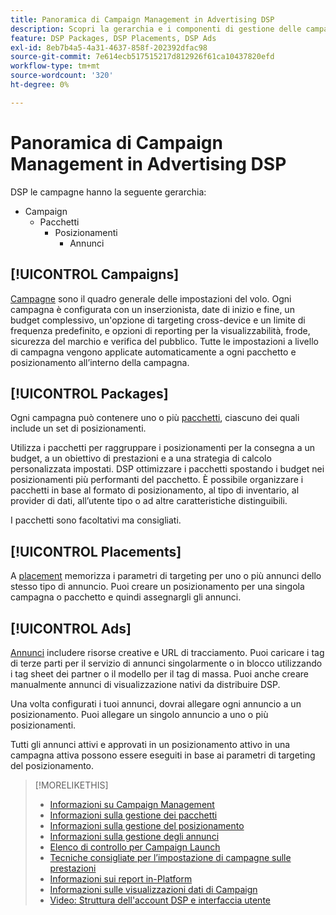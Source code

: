 ```yaml
---
title: Panoramica di Campaign Management in Advertising DSP
description: Scopri la gerarchia e i componenti di gestione delle campagne.
feature: DSP Packages, DSP Placements, DSP Ads
exl-id: 8eb7b4a5-4a31-4637-858f-202392dfac98
source-git-commit: 7e614ecb517515217d812926f61ca10437820efd
workflow-type: tm+mt
source-wordcount: '320'
ht-degree: 0%

---
```


# Panoramica di Campaign Management in Advertising DSP

DSP le campagne hanno la seguente gerarchia:

* Campaign
   * Pacchetti
      * Posizionamenti
         * Annunci

<!-- Do clients think in terms of insertion orders? If yes, then work in the following info.:
In Advertising DSP, an insertion order is represented as a campaign, and line items are represented as packages. Each package will include placements, which can use different strategies and tactics to deliver the line item requirements.
-->

## [!UICONTROL Campaigns]

[Campagne](/help/dsp/campaign-management/campaigns/campaign-about.md) sono il quadro generale delle impostazioni del volo. Ogni campagna è configurata con un inserzionista, date di inizio e fine, un budget complessivo, un&#39;opzione di targeting cross-device e un limite di frequenza predefinito, e opzioni di reporting per la visualizzabilità, frode, sicurezza del marchio e verifica del pubblico. Tutte le impostazioni a livello di campagna vengono applicate automaticamente a ogni pacchetto e posizionamento all’interno della campagna.

## [!UICONTROL Packages]

Ogni campagna può contenere uno o più [pacchetti](/help/dsp/campaign-management/packages/package-about.md), ciascuno dei quali include un set di posizionamenti.

Utilizza i pacchetti per raggruppare i posizionamenti per la consegna a un budget, a un obiettivo di prestazioni e a una strategia di calcolo personalizzata impostati. DSP ottimizzare i pacchetti spostando i budget nei posizionamenti più performanti del pacchetto. È possibile organizzare i pacchetti in base al formato di posizionamento, al tipo di inventario, al provider di dati, all’utente tipo o ad altre caratteristiche distinguibili.

I pacchetti sono facoltativi ma consigliati.

## [!UICONTROL Placements]

A [placement](/help/dsp/campaign-management/placements/placement-about.md) memorizza i parametri di targeting per uno o più annunci dello stesso tipo di annuncio. Puoi creare un posizionamento per una singola campagna o pacchetto e quindi assegnargli gli annunci.

## [!UICONTROL Ads]

[Annunci](/help/dsp/campaign-management/ads/ad-about.md) includere risorse creative e URL di tracciamento. Puoi caricare i tag di terze parti per il servizio di annunci singolarmente o in blocco utilizzando i tag sheet dei partner o il modello per il tag di massa. Puoi anche creare manualmente annunci di visualizzazione nativi da distribuire DSP.

Una volta configurati i tuoi annunci, dovrai allegare ogni annuncio a un posizionamento. Puoi allegare un singolo annuncio a uno o più posizionamenti.

Tutti gli annunci attivi e approvati in un posizionamento attivo in una campagna attiva possono essere eseguiti in base ai parametri di targeting del posizionamento.

>[!MORELIKETHIS]
>
>* [Informazioni su Campaign Management](/help/dsp/campaign-management/campaigns/campaign-about.md)
>* [Informazioni sulla gestione dei pacchetti](/help/dsp/campaign-management/packages/package-about.md)
>* [Informazioni sulla gestione del posizionamento](/help/dsp/campaign-management/placements/placement-about.md)
>* [Informazioni sulla gestione degli annunci](/help/dsp/campaign-management/ads/ad-about.md)
>* [Elenco di controllo per Campaign Launch](/help/dsp/campaign-management/campaign-launch-checklist.md)
>* [Tecniche consigliate per l’impostazione di campagne sulle prestazioni](/help/dsp/optimization/campaign-best-practices-performance.md)
>* [Informazioni sui report in-Platform](/help/dsp/campaign-management/reports/campaign-reports-about.md)
>* [Informazioni sulle visualizzazioni dati di Campaign](/help/dsp/campaign-management/reports/campaign-data-views-about.md)
>* [Video: Struttura dell&#39;account DSP e interfaccia utente](https://experienceleague.adobe.com/docs/advertising-learn/tutorials/dsp/ui.html)

